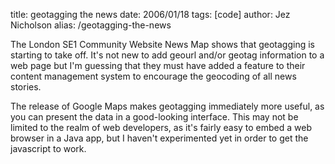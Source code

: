 title: geotagging the news
date: 2006/01/18
tags: [code]
author: Jez Nicholson
alias: /geotagging-the-news

The London SE1 Community Website News Map shows that geotagging is starting to take off. It's not new to add geourl and/or geotag information to a web page but I'm guessing that they must have added a feature to their content management system to encourage the geocoding of all news stories.

The release of Google Maps makes geotagging immediately more useful, as you can present the data in a good-looking interface. This may not be limited to the realm of web developers, as it's fairly easy to embed a web browser in a Java app, but I haven't experimented yet in order to get the javascript to work.